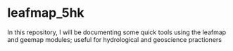 # leafmap_5hk
In this repository, I will be documenting some quick tools using the leafmap and geemap modules; useful for hydrological and geoscience practioners

